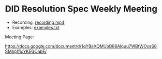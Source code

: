 # DID Resolution Spec Weekly Meeting

* Recording: [recording.mp4](recording.mp4)
* Examples: [examples.txt](examples.txt)

Meeting Page:

https://docs.google.com/document/d/1qYBaXQMUoB86Alquu7WBtWOxsS8SMhp1fioYKEGCabE/
